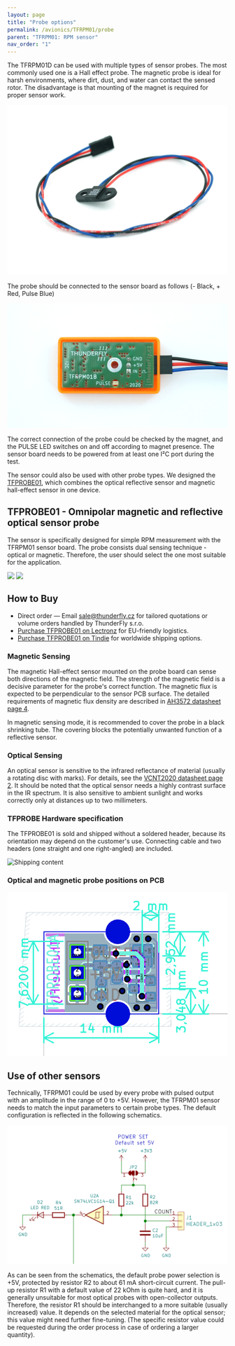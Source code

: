 ```yaml
---
layout: page
title: "Probe options"
permalink: /avionics/TFRPM01/probe
parent: "TFRPM01: RPM sensor"
nav_order: "1"
---
```


The TFRPM01D can be used with multiple types of sensor probes. The most commonly used one is a Hall effect probe.  The magnetic probe is ideal for harsh environments, where dirt, dust, and water can contact the sensed rotor. The disadvantage is that mounting of the magnet is required for proper sensor work.

![TFRPM01B hall effect magnetic sensor](/avionics/TFRPM01/TFRPM01B_hall_sensor.jpg)

The probe should be connected to the sensor board as follows (- Black, + Red, Pulse Blue)

![TFRPM01B hall effect magnetic sensor connection](/avionics/TFRPM01/TFRPM01B_hall_connection.jpg)

The correct connection of the probe could be checked by the magnet, and the PULSE LED switches on and off according to magnet presence. The sensor board needs to be powered from at least one I²C port during the test.

The sensor could also be used with other probe types. We designed the [TFPROBE01](https://github.com/ThunderFly-aerospace/TFPROBE01), which combines the optical reflective sensor and magnetic hall-effect sensor in one device.

## TFPROBE01 - Omnipolar magnetic and reflective optical sensor probe

The sensor is specifically designed for simple RPM measurement with the TFRPM01 sensor board. The probe consists dual sensing technique - optical or magnetic. Therefore, the user should select the one most suitable for the application.

<p float="center">
<img src="https://raw.githubusercontent.com/ThunderFly-aerospace/TFPROBE01/TFPROBE01A/doc/img/TFPROBE01A_connector.jpg" width="48%" />
<img src="https://raw.githubusercontent.com/ThunderFly-aerospace/TFPROBE01/TFPROBE01A/doc/img/TFPROBE01A_sensors.jpg" width="48%" />
</p>

## How to Buy

- Direct order — Email [sale@thunderfly.cz](mailto:sale@thunderfly.cz) for tailored quotations or volume orders handled by ThunderFly s.r.o.
- [Purchase TFPROBE01 on Lectronz](https://lectronz.com/products/1065) for EU-friendly logistics.
- [Purchase TFPROBE01 on Tindie](https://www.tindie.com/products/20377/) for worldwide shipping options.

### Magnetic Sensing

The magnetic Hall-effect sensor mounted on the probe board can sense both directions of the magnetic field. The strength of the magnetic field is a decisive parameter for the probe's correct function. The magnetic flux is expected to be perpendicular to the sensor PCB surface. The detailed requirements of magnetic flux density are described in [AH3572 datasheet page 4](https://github.com/ThunderFly-aerospace/TFPROBE01/blob/TFPROBE01A/doc/datasheets/AH3572-1483253.pdf).

In magnetic sensing mode, it is recommended to cover the probe in a black shrinking tube.  The covering blocks the potentially unwanted function of a reflective sensor.

### Optical Sensing

An optical sensor is sensitive to the infrared reflectance of material (usually a rotating disc with marks).
For details, see the [VCNT2020 datasheet page 2](https://github.com/ThunderFly-aerospace/TFPROBE01/blob/TFPROBE01A/doc/datasheets/vcnt2020.pdf). It should be noted that the optical sensor needs a highly contrast surface in the IR spectrum. It is also sensitive to ambient sunlight and works correctly only at distances up to two millimeters.  

### TFPROBE Hardware specification
The TFPROBE01 is sold and shipped without a soldered header, because its orientation may depend on the customer's use. Connecting cable and two headers (one straight and one right-angled) are included.

![Shipping content](https://raw.githubusercontent.com/ThunderFly-aerospace/TFPROBE01/TFPROBE01A/doc/img/TFPROBE01A_shipping_content.jpg)

### Optical and magnetic probe positions on PCB

![TFPROBE01A optical probe position](TFPROBE01_sensors_positon.png)

## Use of other sensors

Technically, TFRPM01 could be used by every probe with pulsed output with an amplitude in the range of 0 to +5V. However, the TFRPM01 sensor needs to match the input parameters to certain probe types. The default configuration is reflected in the following schematics.

![TFRPM01B probe input circuit](https://raw.githubusercontent.com/ThunderFly-aerospace/TFRPM01/TFRPM01D/doc/img/TFRPM01_pulse_counter_input.png)

As can be seen from the schematics, the default probe power selection is +5V, protected by resistor R2 to about 61 mA short-circuit current. The pull-up resistor R1 with a default value of 22 kOhm is quite hard, and it is generally unsuitable for most optical probes with open-collector outputs. Therefore, the resistor R1 should be interchanged to a more suitable (usually increased) value. It depends on the selected material for the optical sensor; this value might need further fine-tuning. (The specific resistor value could be requested during the order process in case of ordering a larger quantity).
